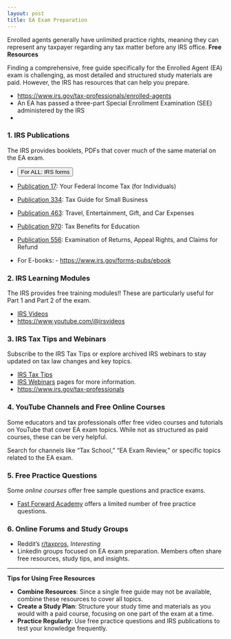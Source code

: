 ```yaml
---
layout: post
title: EA Exam Preparation
--- 
```


Enrolled
agents generally have unlimited practice rights,
meaning they can represent any taxpayer
regarding any tax matter before any IRS office.
**Free Resources**

Finding a comprehensive, free guide specifically for the Enrolled Agent (EA) exam is challenging, as most detailed and structured study materials are paid. However, the IRS has resources that can help you prepare.
- https://www.irs.gov/tax-professionals/enrolled-agents
- An EA has passed a three-part Special Enrollment Examination (SEE) administered by the IRS
- 

### 1. IRS Publications

The IRS provides booklets, PDFs that cover much of the same material on the EA exam.

- <button onclick="buttonFunc()">For ALL: IRS forms</button>
<script>
function buttonFunc() { window.open("https://www.irs.gov/forms-pubs"); }
</script>

- [Publication 17](https://www.irs.gov/pub/irs-pdf/p17.pdf): Your Federal Income Tax (for Individuals)
  
- [Publication 334](https://www.irs.gov/pub/irs-pdf/p334.pdf): Tax Guide for Small Business
- [Publication 463](https://www.irs.gov/pub/irs-pdf/p463.pdf): Travel, Entertainment, Gift, and Car Expenses
- [Publication 970](https://www.irs.gov/pub/irs-pdf/p970.pdf): Tax Benefits for Education
- [Publication 556](https://www.irs.gov/pub/irs-pdf/p556.pdf): Examination of Returns, Appeal Rights, and Claims for Refund
- For E-books: - https://www.irs.gov/forms-pubs/ebook

### 2. IRS Learning Modules

The IRS provides free training modules!! These are particularly useful for Part 1 and Part 2 of the exam.

- [IRS Videos](https://www.irs.gov/newsroom/videos)
- https://www.youtube.com/@irsvideos

### 3. IRS Tax Tips and Webinars

Subscribe to the IRS Tax Tips or explore archived IRS webinars to stay updated on tax law changes and key topics.

- [IRS Tax Tips](https://www.irs.gov/newsroom/irs-tax-tips)
- [IRS Webinars]([fix](https://www.irs.gov/newsroom/videos)) pages for more information.
- https://www.irs.gov/tax-professionals

### 4. YouTube Channels and Free Online Courses

Some educators and tax professionals offer free video courses and tutorials on YouTube that cover EA exam topics. While not as structured as paid courses, these can be very helpful.

Search for channels like “Tax School,” “EA Exam Review,” or specific topics related to the EA exam.

### 5. Free Practice Questions

Some *online courses* offer free sample questions and practice exams.
- [Fast Forward Academy](https://fastforwardacademy.com) offers a limited number of free practice questions.

### 6. Online Forums and Study Groups

- Reddit’s [r/taxpros](https://www.reddit.com/r/taxpros/), *Interesting*
- LinkedIn groups focused on EA exam preparation. Members often share free resources, study tips, and insights.

---

**Tips for Using Free Resources**

- **Combine Resources**: Since a single free guide may not be available, combine these resources to cover all topics.
- **Create a Study Plan**: Structure your study time and materials as you would with a paid course, focusing on one part of the exam at a time.
- **Practice Regularly**: Use free practice questions and IRS publications to test your knowledge frequently.
